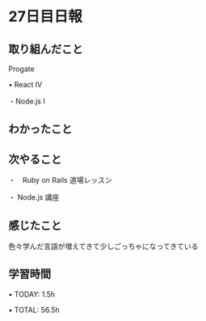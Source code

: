 # 27日目日報

## 取り組んだこと
Progate

• React IV

・Node.js I

## わかったこと

## 次やること
・　Ruby on Rails 道場レッスン

・ Node.js 講座

## 感じたこと
色々学んだ言語が増えてきて少しごっちゃになってきている

## 学習時間
• TODAY: 1.5h

• TOTAL: 56.5h
